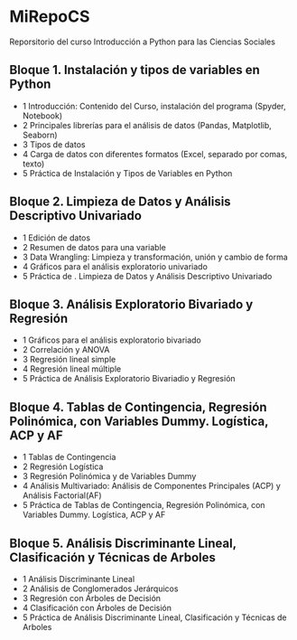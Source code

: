 # MiRepoCS
Reporsitorio del curso Introducción a Python para las Ciencias Sociales

## Bloque 1. Instalación y tipos de variables en Python
* 1	Introducción: Contenido del Curso, instalación del programa (Spyder, Notebook)
* 2	Principales librerías para el análisis de datos (Pandas, Matplotlib, Seaborn)
* 3	Tipos de datos
* 4	Carga de datos con diferentes formatos (Excel, separado por comas, texto)
* 5	Práctica de Instalación y Tipos de Variables en Python

## Bloque 2. Limpieza de Datos y Análisis Descriptivo Univariado
* 1	Edición de datos 
* 2	Resumen de datos para una variable
* 3	Data Wrangling: Limpieza y transformación, unión y 
cambio de forma 
* 4	Gráficos para el análisis exploratorio univariado
* 5	Práctica de . Limpieza de Datos y Análisis Descriptivo Univariado

## Bloque 3. Análisis Exploratorio Bivariado y Regresión
* 1 Gráficos para el análisis exploratorio bivariado
* 2 Correlación y ANOVA
* 3 Regresión lineal simple
* 4 Regresión lineal múltiple
* 5 Práctica de Análisis Exploratorio Bivariadio y Regresión

## Bloque 4. Tablas de Contingencia, Regresión Polinómica, con Variables Dummy. Logística, ACP y AF
* 1	Tablas de Contingencia 
* 2	Regresión Logística 
* 3	Regresión Polinómica y de Variables Dummy
* 4	Análisis Multivariado: Análisis de Componentes Principales (ACP) y Análisis Factorial(AF)
* 5	Práctica de Tablas de Contingencia, Regresión Polinómica, con Variables Dummy. Logística, ACP y AF

## Bloque 5. Análisis Discriminante Lineal, Clasificación y Técnicas de Arboles
* 1	Análisis Discriminante Lineal
* 2	Análisis de Conglomerados Jerárquicos
* 3	Regresión con Árboles de Decisión
* 4	Clasificación con Árboles de Decisión 
* 5	Práctica de Análisis Discriminante Lineal, Clasificación y Técnicas de Arboles
